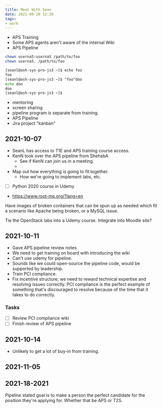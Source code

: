 ```yaml
---
title: Meet With Sean
date: 2021-09-20 12:20
tags:
- work
---
```


* APS Training
* Some APS agents aren't aware of the internal Wiki
* APS Pipeline

```bash
chown userna5:userna5 /path/to/foo
chown userna5. /path/to/foo
```

```bash
[seanl@ash-sys-pro-js3 ~]$ echo foo
foo
[seanl@ash-sys-pro-js3 ~]$ ^foo^doo
echo doo
doo
[seanl@ash-sys-pro-js3 ~]$
```

* mentoring
* screen sharing
* pipeline program is separate from training. 
* APS Pipeline
* Jira project "kanban"


## 2021-10-07

* SeanL has access to T1E and APS training course access.
* KenN took over the APS pipeline from ShehabA
  + See if KenN can join us in a meeting.
  +
* Map out how everything is going to fit together. 
  + How we're going to implement labs, etc. 

- [ ] Python 2020 course in Udemy

* <https://www.root-me.org/?lang=en>

Have images of broken containers that can be spun up as needed which fit a
scenario like Apache being broken, or a MySQL issue.

Tie the OpenStack labs into a Udemy course. 
Integrate into Moodle site?

## 2021-10-11

* Gave APS pipeline review notes
* We need to get training on board with introducing the wiki
* Can't use udemy for pipeline.
* Sounds like we could open-source the pipeline code, would be supported by
leadership. 
* Train PCI compliance. 
* Fix incentive structure; we need to reward technical expertise and resolving
issues correctly. PCI compliance is the perfect example of something that's
discouraged to resolve because of the time that it takes to do correctly. 

### Tasks

- [ ] Review PCI compliance wiki
- [ ] Finish review of APS pipeline

## 2021-10-14

* Unlikely to get a lot of buy-in from training.

## 2021-11-05

## 2021-18-2021

Pipeline stated goal is to make a person the perfect candidate for the position
they're applying for. Whether that be APS or T2S. 


